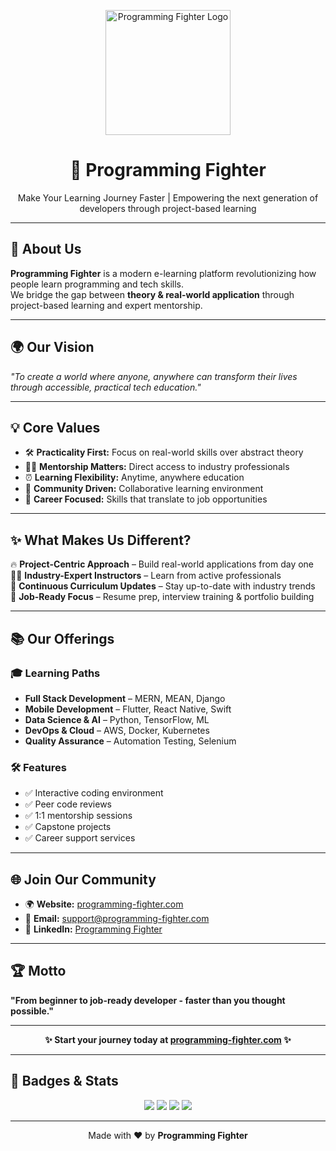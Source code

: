 <!-- Banner / Logo -->
<p align="center">
  <img src="https://raw.githubusercontent.com/programming-fighter/assets/main/logo.png" alt="Programming Fighter Logo" width="200"/>
</p>

<h1 align="center">🚀 Programming Fighter</h1>
<p align="center">Make Your Learning Journey Faster | Empowering the next generation of developers through project-based learning</p>

---

## 📖 About Us
**Programming Fighter** is a modern e-learning platform revolutionizing how people learn programming and tech skills.  
We bridge the gap between **theory & real-world application** through project-based learning and expert mentorship.

---

## 🌍 Our Vision
*"To create a world where anyone, anywhere can transform their lives through accessible, practical tech education."*

---

## 💡 Core Values
- 🛠️ **Practicality First:** Focus on real-world skills over abstract theory  
- 👨‍🏫 **Mentorship Matters:** Direct access to industry professionals  
- ⏰ **Learning Flexibility:** Anytime, anywhere education  
- 🤝 **Community Driven:** Collaborative learning environment  
- 🎯 **Career Focused:** Skills that translate to job opportunities  

---

## ✨ What Makes Us Different?
🔥 **Project-Centric Approach** – Build real-world applications from day one  
👨‍💻 **Industry-Expert Instructors** – Learn from active professionals  
🔄 **Continuous Curriculum Updates** – Stay up-to-date with industry trends  
🎯 **Job-Ready Focus** – Resume prep, interview training & portfolio building  

---

## 📚 Our Offerings
### 🎓 Learning Paths
- **Full Stack Development** – MERN, MEAN, Django  
- **Mobile Development** – Flutter, React Native, Swift  
- **Data Science & AI** – Python, TensorFlow, ML  
- **DevOps & Cloud** – AWS, Docker, Kubernetes  
- **Quality Assurance** – Automation Testing, Selenium  

### 🛠 Features
- ✅ Interactive coding environment  
- ✅ Peer code reviews  
- ✅ 1:1 mentorship sessions  
- ✅ Capstone projects  
- ✅ Career support services  

---

## 🌐 Join Our Community
- 🌍 **Website:** [programming-fighter.com](https://www.programming-fighter.com)  
- 📧 **Email:** support@programming-fighter.com  
- 💼 **LinkedIn:** [Programming Fighter](https://www.linkedin.com/company/programming-fighter)  

---

## 🏆 Motto
**"From beginner to job-ready developer - faster than you thought possible."**  

---

<p align="center">
  <b>✨ Start your journey today at <a href="https://www.programming-fighter.com">programming-fighter.com</a> ✨</b>
</p>

---

## 📌 Badges & Stats
<p align="center">
  <img src="https://img.shields.io/badge/Focus-Project%20Based-blueviolet?style=for-the-badge" />
  <img src="https://img.shields.io/badge/Mentorship-Available-brightgreen?style=for-the-badge" />
  <img src="https://img.shields.io/badge/Community-Open-orange?style=for-the-badge" />
  <img src="https://img.shields.io/github/stars/programming-fighter?style=social" />
</p>

---

<p align="center">
  Made with ❤️ by <b>Programming Fighter</b>
</p>
